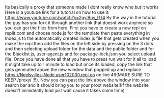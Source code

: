 Its basically a proxy that someone made i dont really know who but it works
Here is a youtube link for a tutorial on how to use it: https://www.youtube.com/watch?v=2gylBuv_RT4
By the way in the tutorial the guy has you fork it through another link that doesnt work anymore so you can get the files from here. First you have to create a new repl on replit.com and choose node.js for the template then paste everything in Index.js to the automatically created index.js file that gets created when you make the repl then add the files on the left side by pressing on the 3 dots and then selecting upload folder for the data and the public folder and  for the Blacklist.js, user-agent.js and for package-lock.json you select upload file. Once you have done all that you have to press run wait for it all to load it might take up to 1 minute to load but once its loaded, copy the link that gets generated above the new window that popped up and replace https://Neelsvilles-Node.user102030.repl.co on line 46(MAKE SURE TO KEEP /proxy/ !!!). Now you can past the link above the window into your search bar and it should bring you to your proxt website!(If the website doesn't immideatly load just wait cause it takes some time)
